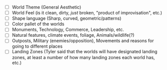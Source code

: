  - [ ] World Theme (General Aesthetic)
 - [ ] World Feel (is it clean, dirty, *just* broken, "product of improvisation", etc.)
 - [ ] Shape language (Sharp, curved, geometric/patterns)
 - [ ] Color pallet of the worlds
 - [ ] Monuments, Technology, Commerce, Leadership, etc.
 - [ ] Natural features, climate events, foliage, Animals/wildlife(?)
 - [ ] Outposts, Military (enemies/opposition), Movements and reasons for going to different places
 - [ ] Landing Zones (Tyler said that the worlds will have designated landing zones, at least a number of how many landing zones each world has, etc.)